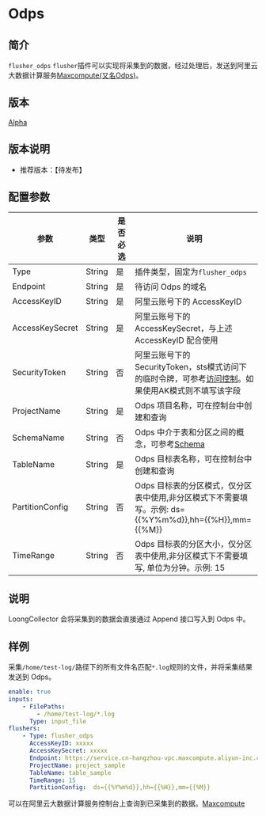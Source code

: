 # Odps

## 简介

`flusher_odps` `flusher`插件可以实现将采集到的数据，经过处理后，发送到阿里云大数据计算服务[Maxcompute(又名Odps)](https://www.aliyun.com/product/maxcompute)。

## 版本

[Alpha](../../stability-level.md)

## 版本说明

* 推荐版本：【待发布】

## 配置参数

| 参数                                | 类型       | 是否必选 | 说明                                                                                 |
|-------------------------------------|----------|------|------------------------------------------------------------------------------------|
| Type                                | String    | 是    | 插件类型，固定为`flusher_odps`
| Endpoint                            | String    | 是    | 待访问 Odps 的域名 |
| AccessKeyID                         | String    | 是    | 阿里云账号下的 AccessKeyID |
| AccessKeySecret                     | String    | 是    | 阿里云账号下的 AccessKeySecret，与上述 AccessKeyID 配合使用 |
| SecurityToken                       | String    | 否    | 阿里云账号下的 SecurityToken，sts模式访问下的临时令牌，可参考[访问控制](https://help.aliyun.com/zh/ram/product-overview/what-is-sts?spm=5176.21213303.J_v8LsmxMG6alneH-O7TCPa.13.33f62f3dxLRJOL&scm=20140722.S_help@@%E6%96%87%E6%A1%A3@@28756._.ID_help@@%E6%96%87%E6%A1%A3@@28756-RL_ststoken-LOC_2024SPHelpResult-OR_ser-PAR1_2150422117422070235704062e9fb7-V_4-RE_new3-P0_3-P1_0)。如果使用AK模式则不填写该字段 |
| ProjectName                         | String    | 是    | Odps 项目名称，可在控制台中创建和查询 |
| SchemaName                          | String    | 否    | Odps 中介于表和分区之间的概念，可参考[Schema](https://help.aliyun.com/zh/maxcompute/user-guide/schemas?scm=20140722.S_help%40%40%E6%96%87%E6%A1%A3%40%40611216.S_BB2%40bl%2BRQW%40ag0%2BBB1%40ag0%2Bhot%2Bos0.ID_611216-RL_schema-LOC_doc%7EUND%7Eab-OR_ser-PAR1_2102029c17422074764254704de7a9-V_4-P0_0-P1_0&spm=a2c4g.11174283.help-search.i39) |
| TableName                           | String    | 是    | Odps 目标表名称，可在控制台中创建和查询 |
| PartitionConfig                     | String    | 否    | Odps 目标表的分区模式，仅分区表中使用,非分区模式下不需要填写。示例: ds={{%Y%m%d}},hh={{%H}},mm={{%M}} |
| TimeRange                           | String    | 否    | Odps 目标表的分区大小，仅分区表中使用,非分区模式下不需要填写, 单位为分钟。示例: 15 |


## 说明

LoongCollector 会将采集到的数据会直接通过 Append 接口写入到 Odps 中。

## 样例

采集`/home/test-log/`路径下的所有文件名匹配`*.log`规则的文件，并将采集结果发送到 Odps。

```yaml
enable: true
inputs:
    - FilePaths:
        - /home/test-log/*.log
      Type: input_file
flushers:
    - Type: flusher_odps
      AccessKeyID: xxxxx
      AccessKeySecret: xxxxx
      Endpoint: https://service.cn-hangzhou-vpc.maxcompute.aliyun-inc.com/api
      ProjectName: project_sample
      TableName: table_sample
      TimeRange: 15
      PartitionConfig:  ds={{%Y%m%d}},hh={{%H}},mm={{%M}}
```
可以在阿里云大数据计算服务控制台上查询到已采集到的数据。[Maxcompute](https://maxcompute.console.aliyun.com/cn-hangzhou/project-list)
